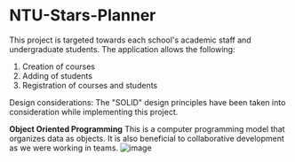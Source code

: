 # NTU-Stars-Planner
This project is targeted towards each school's academic staff and undergraduate students. 
The application allows the following:
1) Creation of courses 
2) Adding of students
3) Registration of courses and students

Design considerations: The "SOLID" design principles have been taken into consideration while implementing this project.

**Object Oriented Programming**
This is a computer programming model that organizes data as objects. It is also beneficial to collaborative development as we were working in teams.
![image](https://user-images.githubusercontent.com/79359151/109810730-dcec9c80-7c64-11eb-9801-5d6b855e357e.png)
